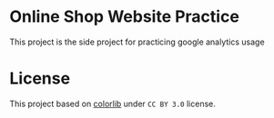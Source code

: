 # Online Shop Website Practice
This project is the side project for practicing google analytics usage

# License
This project based on [colorlib](https://colorlib.com/) under <code>CC BY 3.0</code> license. 